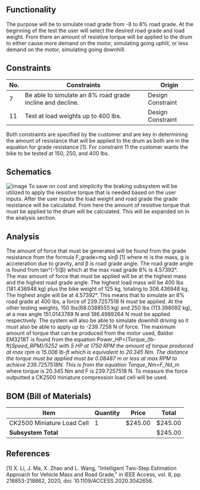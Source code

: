 ## Functionality
The purpose will be to simulate road grade from -8 to 8% road grade. 
At the beginning of the test the user will select the desired road grade and load weight. 
From there an amount of resistive torque will be applied to the drum to either cause more demand on the motor, 
simulating going uphill, or less demand on the motor, simulating going downhill.

## Constraints
| No. | Constraints                                                                                     | Origin           |
|-----|-------------------------------------------------------------------------------------------------|------------------|
| 7   | Be able to simulate an 8% road grade incline and decline.                                  | Design Constraint |
| 11   | Test at load weights up to 400 lbs.        | Design Constraint |

Both constraints are specified by the customer and are key in determining the amount of resistance that will be applied to the drum as both are in the equation for grade resistance [1]. 
For constraint 11 the customer wants the bike to be tested at 150, 250, and 400 lbs.

## Schematics
![image](https://github.com/Dylan2432/Capstone1_Team3_EV-Motorcycle-Chassis-Dynamometer/assets/158186278/b01b89e7-9733-485d-997c-16bce9430211)
To save on cost and simplicity the braking subsystem will be utilized to apply the resistive torque that is needed based on the user inputs.
After the user inputs the load weight and road grade the grade resistance will be calculated. 
From here the amount of resistive torque that must be applied to the drum will be calculated. 
This will be expanded on in the analysis section.

## Analysis
The amount of force that must be generated will be found from the grade resistance from the formula 
F_grade=mg sin⁡β [1] where m is the mass, g is acceleration due to gravity, and β is road grade angle. 
The road grade angle is found from tan^(-1)⁡(β) which at the max road grade 8% is 4.57392°.  
The max amount of force that must be applied will be at the highest mass and the highest road grade angle. 
The highest load mass will be 400 lbs (181.436948 kg) plus the bike weight of 125 kg, totaling to 306.436948 kg. 
The highest angle will be at 4.57392°. This means that to simulate an 8% road grade at 400 lbs, a force of 239.7257518 N must be applied. 
At the other testing weights, 150 lbs(68.0388555 kg) and 250 lbs (113.398092 kg), at a max angle 151.0143769 N and 186.4989264 N must be applied respectively. 
The system will also be able to simulate downhill driving so it must also be able to apply up to -239.7258 N of force. 
The maximum amount of torque that can be produced from the motor used, Baldor EM3218T is found from the equation 
Power_HP=(Torque_(lb-ft)*Speed_RPM)/5252 with 5 HP at 1750 RPM the amount of torque produced at max rpm is 
15.006 lb-ft which is equivalent to 20.345 Nm. 
The distance the torque must be applied must be 0.08487 m or less at max RPM to achieve 239.7257518N. 
This is from the equation Torque_Nm=F_N*d_m where torque is 20.345 Nm and F is 239.7257518 N. 
To measure the force outputted a CK2500 miniature compression load cell will be used.


## BOM (Bill of Materials)
| Item                                                          |  Quantity | Price | Total  |
|---------------------------------------------------------------|----------|-------|--------|
| CK2500 Miniature Load Cell  |  1        | $245.00| $245.00 |
| **Subsystem Total**                                            |         |       | $245.00 |

## References
[1] X. Li, J. Ma, X. Zhao and L. Wang, "Intelligent Two-Step Estimation 
Approach for Vehicle Mass and Road Grade," in IEEE Access, vol. 8, 
pp. 218853-218862, 2020, doi: 10.1109/ACCESS.2020.3042656.
